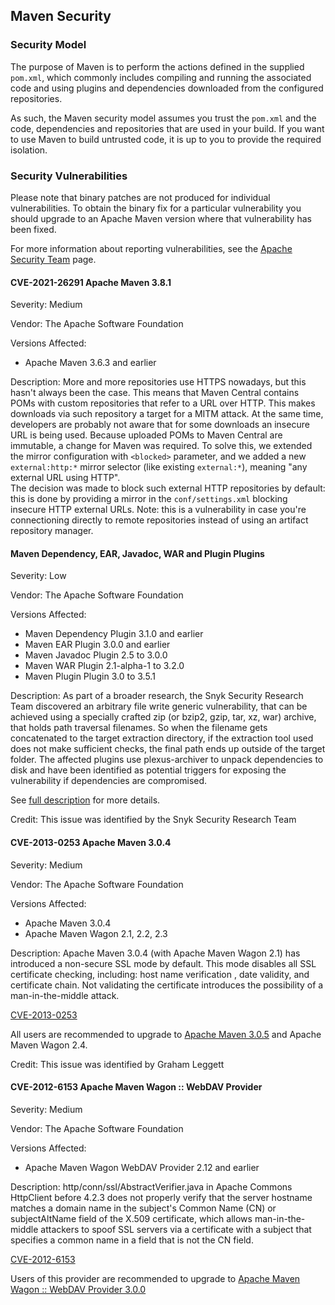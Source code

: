 ## Maven Security
<!--
Licensed to the Apache Software Foundation (ASF) under one
or more contributor license agreements.  See the NOTICE file
distributed with this work for additional information
regarding copyright ownership.  The ASF licenses this file
to you under the Apache License, Version 2.0 (the
"License"); you may not use this file except in compliance
with the License.  You may obtain a copy of the License at

    http://www.apache.org/licenses/LICENSE-2.0

Unless required by applicable law or agreed to in writing,
software distributed under the License is distributed on an
"AS IS" BASIS, WITHOUT WARRANTIES OR CONDITIONS OF ANY
KIND, either express or implied.  See the License for the
specific language governing permissions and limitations
under the License.
-->
### Security Model

The purpose of Maven is to perform the actions defined in the supplied
`pom.xml`, which commonly includes compiling and running the associated
code and using plugins and dependencies downloaded from the configured
repositories.

As such, the Maven security model assumes you trust the `pom.xml` and
the code, dependencies and repositories that are used in your build.
If you want to use Maven to build untrusted code, it is up to you to
provide the required isolation.

### Security Vulnerabilities

Please note that binary patches are not produced for individual
vulnerabilities. To obtain the binary fix for a particular vulnerability
you should upgrade to an Apache Maven version where that vulnerability
has been fixed.

For more information about reporting vulnerabilities, see the [Apache
Security Team](https://www.apache.org/security/) page.

#### CVE-2021-26291 Apache Maven 3.8.1

Severity: Medium

Vendor: The Apache Software Foundation

Versions Affected:

- Apache Maven 3.6.3 and earlier

Description: More and more repositories use HTTPS nowadays, but this hasn't always been the case. This means that Maven Central contains POMs with custom repositories that refer to a URL over HTTP.
This makes downloads via such repository a target for a MITM attack. 
At the same time, developers are probably not aware that for some downloads an insecure URL is being used. 
Because uploaded POMs to Maven Central are immutable, a change for Maven was required.
To solve this, we extended the mirror configuration with `<blocked>` parameter,
and we added a new `external:http:*` mirror selector (like existing `external:*`), meaning "any external URL using HTTP".\
The decision was made to block such external HTTP repositories by default: this is done by providing a mirror in the `conf/settings.xml` blocking insecure HTTP external URLs.
Note: this is a vulnerability in case you're connectioning directly to remote repositories instead of using an artifact repository manager.

#### Maven Dependency, EAR, Javadoc, WAR and Plugin Plugins

Severity: Low

Vendor: The Apache Software Foundation

Versions Affected:

- Maven Dependency Plugin 3.1.0 and earlier
- Maven EAR Plugin 3.0.0 and earlier
- Maven Javadoc Plugin 2.5 to 3.0.0
- Maven WAR Plugin 2.1-alpha-1 to 3.2.0
- Maven Plugin Plugin 3.0 to 3.5.1

Description: As part of a broader research, the Snyk Security Research Team discovered
an arbitrary file write generic vulnerability, that can be achieved using a 
specially crafted zip (or bzip2, gzip, tar, xz, war) archive, that holds 
path traversal filenames. So when the filename gets concatenated to the 
target extraction directory, if the extraction tool used does not make 
sufficient checks, the final path ends up outside of the target folder.
The affected plugins use plexus-archiver to unpack dependencies to disk
and have been identified as potential triggers for exposing the vulnerability
if dependencies are compromised.

See [full description](./security-plexus-archiver.html) for more details.

Credit: This issue was identified by the Snyk Security Research Team

#### CVE-2013-0253 Apache Maven 3.0.4

Severity: Medium

Vendor: The Apache Software Foundation

Versions Affected:

-   Apache Maven 3.0.4
-   Apache Maven Wagon 2.1, 2.2, 2.3

Description: Apache Maven 3.0.4 (with Apache Maven Wagon 2.1) has
introduced a non-secure SSL mode by default. This mode disables all SSL
certificate checking, including: host name verification , date validity,
and certificate chain. Not validating the certificate introduces the
possibility of a man-in-the-middle attack.

[CVE-2013-0253](https://cve.mitre.org/cgi-bin/cvename.cgi?name=CVE-2013-0253)

All users are recommended to upgrade to [Apache Maven
3.0.5](./download.cgi) and Apache Maven Wagon 2.4.

Credit: This issue was identified by Graham Leggett

#### CVE-2012-6153 Apache Maven Wagon :: WebDAV Provider

Severity: Medium

Vendor: The Apache Software Foundation

Versions Affected:

-   Apache Maven Wagon WebDAV Provider 2.12 and earlier

Description: http/conn/ssl/AbstractVerifier.java in Apache Commons HttpClient 
before 4.2.3 does not properly verify that the server hostname matches a 
domain name in the subject's Common Name (CN) or subjectAltName field of the 
X.509 certificate, which allows man-in-the-middle attackers to spoof SSL 
servers via a certificate with a subject that specifies a common name in a 
field that is not the CN field.

[CVE-2012-6153](https://cve.mitre.org/cgi-bin/cvename.cgi?name=CVE-2012-6153)

Users of this provider are recommended to upgrade to [Apache Maven Wagon :: 
WebDAV Provider 3.0.0](./download.cgi)
